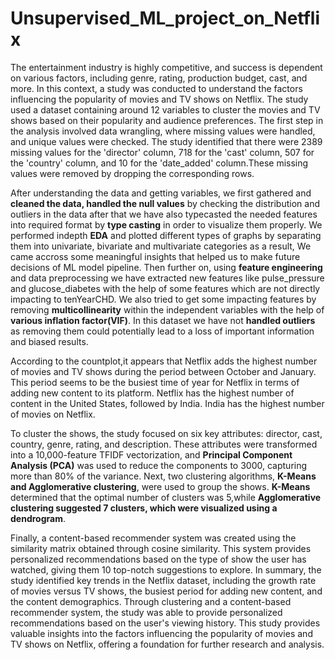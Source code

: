 # Unsupervised_ML_project_on_Netflix 

The entertainment industry is highly competitive, and success is dependent on various factors, including genre, rating, production budget, cast, and more. In this context, a study was conducted to understand the factors influencing the popularity of movies and TV shows on Netflix. The study used a dataset containing around 12 variables to cluster the movies and TV shows based on their popularity and audience preferences. The first step in the analysis involved data wrangling, where missing values were handled, and unique values were checked. The study identified that there were 2389 missing values for the 'director' column, 718 for the 'cast' column, 507 for the 'country' column, and 10 for the 'date_added' column.These missing values were removed by dropping the corresponding rows.

After understanding the data and getting variables, we first gathered and **cleaned the data, handled the null values** by checking the distribution and outliers in the data after that we have also typecasted the needed features into required format by **type casting** in order to visualize them properly. We performed indepth **EDA** and plotted different types of graphs by separating them into univariate, bivariate and multivariate categories as a result, We came accross some meaningful insights that helped us to make future decisions of ML model pipeline. Then further on, using **feature engineering** and data preprocessing  we have extracted new features like pulse_pressure and glucose_diabetes with the help of some features which are not directly impacting to tenYearCHD. We also tried to get some impacting features by removing **multicollinearity** within the independent variables with the help of **various inflation factor(VIF)**. In this dataset we have not **handled outliers** as removing them could potentially lead to a loss of important information and biased results.

According to the countplot,it appears that Netflix adds the highest number of movies and TV shows during the period between October and January. This period seems to be the busiest time of year for Netflix in terms of adding new content to its platform. Netflix has the highest number of content in the United States, followed by India. India has the highest number of movies on Netflix.

To cluster the shows, the study focused on six key attributes: director, cast, country, genre, rating, and description. These attributes were transformed into a 10,000-feature TFIDF vectorization, and **Principal Component Analysis (PCA)** was used to reduce the components to 3000, capturing more than 80% of the variance. Next, two clustering algorithms, **K-Means and Agglomerative clustering**, were used to group the shows. **K-Means** determined that the optimal number of clusters was 5,while **Agglomerative clustering suggested 7 clusters, which were visualized using a dendrogram**.

Finally, a content-based recommender system was created using the similarity matrix obtained through cosine similarity. This system provides personalized recommendations based on the type of show the user has watched, giving them 10 top-notch suggestions to explore. In summary, the study identified key trends in the Netflix dataset, including the growth rate of movies versus TV shows, the busiest period for adding new content, and the content demographics. Through clustering and a content-based recommender system, the study was able to provide personalized recommendations based on the user's viewing history. This study provides valuable insights into the factors influencing the popularity of movies and TV shows on Netflix, offering a foundation for further research and analysis.
